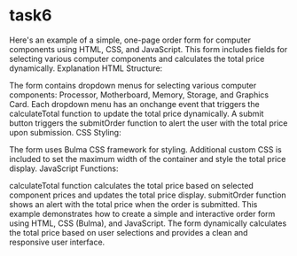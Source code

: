 # task6
Here's an example of a simple, one-page order form for computer components using HTML, CSS, and JavaScript. This form includes fields for selecting various computer components and calculates the total price dynamically.
Explanation
HTML Structure:

The form contains dropdown menus for selecting various computer components: Processor, Motherboard, Memory, Storage, and Graphics Card.
Each dropdown menu has an onchange event that triggers the calculateTotal function to update the total price dynamically.
A submit button triggers the submitOrder function to alert the user with the total price upon submission.
CSS Styling:

The form uses Bulma CSS framework for styling.
Additional custom CSS is included to set the maximum width of the container and style the total price display.
JavaScript Functions:

calculateTotal function calculates the total price based on selected component prices and updates the total price display.
submitOrder function shows an alert with the total price when the order is submitted.
This example demonstrates how to create a simple and interactive order form using HTML, CSS (Bulma), and JavaScript. The form dynamically calculates the total price based on user selections and provides a clean and responsive user interface.
